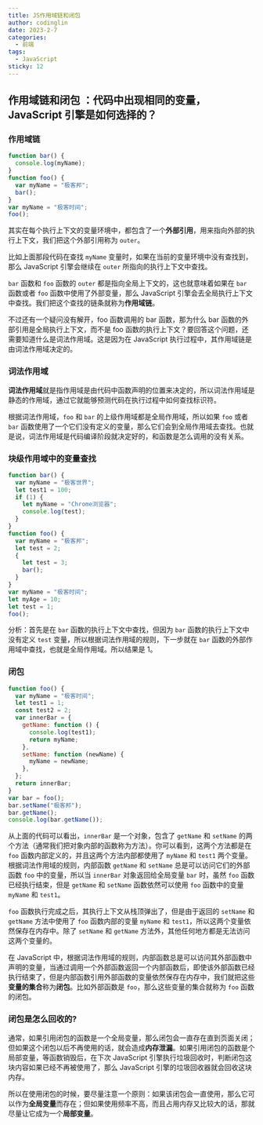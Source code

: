 ```yaml
---
title: JS作用域链和闭包
author: codinglin
date: 2023-2-7
categories:
  - 前端
tags:
  - JavaScript
sticky: 12
---
```


## 作用域链和闭包 ：代码中出现相同的变量，JavaScript 引擎是如何选择的？

### 作用域链

```js
function bar() {
  console.log(myName);
}
function foo() {
  var myName = "极客邦";
  bar();
}
var myName = "极客时间";
foo();
```

其实在每个执行上下文的变量环境中，都包含了一个**外部引用**，用来指向外部的执行上下文，我们把这个外部引用称为 `outer`。

比如上面那段代码在查找 `myName` 变量时，如果在当前的变量环境中没有查找到，那么 JavaScript 引擎会继续在 `outer` 所指向的执行上下文中查找。

`bar` 函数和 `foo` 函数的 `outer` 都是指向全局上下文的，这也就意味着如果在 `bar` 函数或者 `foo` 函数中使用了外部变量，那么 JavaScript 引擎会去全局执行上下文中查找。我们把这个查找的链条就称为**作用域链**。

不过还有一个疑问没有解开，foo 函数调用的 bar 函数，那为什么 bar 函数的外部引用是全局执行上下文，而不是 foo 函数的执行上下文？要回答这个问题，还需要知道什么是词法作用域。这是因为在 JavaScript 执行过程中，其作用域链是由词法作用域决定的。

### 词法作用域

**词法作用域**就是指作用域是由代码中函数声明的位置来决定的，所以词法作用域是静态的作用域，通过它就能够预测代码在执行过程中如何查找标识符。

根据词法作用域，`foo` 和 `bar` 的上级作用域都是全局作用域，所以如果 `foo` 或者 `bar` 函数使用了一个它们没有定义的变量，那么它们会到全局作用域去查找。也就是说，词法作用域是代码编译阶段就决定好的，和函数是怎么调用的没有关系。

### 块级作用域中的变量查找

```js
function bar() {
  var myName = "极客世界";
  let test1 = 100;
  if (1) {
    let myName = "Chrome浏览器";
    console.log(test);
  }
}
function foo() {
  var myName = "极客邦";
  let test = 2;
  {
    let test = 3;
    bar();
  }
}
var myName = "极客时间";
let myAge = 10;
let test = 1;
foo();
```

分析：首先是在 `bar` 函数的执行上下文中查找，但因为 `bar` 函数的执行上下文中没有定义 `test` 变量，所以根据词法作用域的规则，下一步就在 `bar` 函数的外部作用域中查找，也就是全局作用域。所以结果是 1。

### 闭包

```js
function foo() {
  var myName = "极客时间";
  let test1 = 1;
  const test2 = 2;
  var innerBar = {
    getName: function () {
      console.log(test1);
      return myName;
    },
    setName: function (newName) {
      myName = newName;
    },
  };
  return innerBar;
}
var bar = foo();
bar.setName("极客邦");
bar.getName();
console.log(bar.getName());
```

从上面的代码可以看出，`innerBar` 是一个对象，包含了 `getName` 和 `setName` 的两个方法（通常我们把对象内部的函数称为方法）。你可以看到，这两个方法都是在 `foo` 函数内部定义的，并且这两个方法内部都使用了 `myName` 和 `test1` 两个变量。根据词法作用域的规则，内部函数 `getName` 和 `setName` 总是可以访问它们的外部函数 `foo` 中的变量，所以当 `innerBar` 对象返回给全局变量 `bar` 时，虽然 `foo` 函数已经执行结束，但是 `getName` 和 `setName` 函数依然可以使用 `foo` 函数中的变量 `myName` 和 `test1`。

`foo` 函数执行完成之后，其执行上下文从栈顶弹出了，但是由于返回的 `setName` 和 `getName` 方法中使用了 `foo` 函数内部的变量 `myName` 和 `test1`，所以这两个变量依然保存在内存中。除了 `setName` 和 `getName` 方法外，其他任何地方都是无法访问这两个变量的。

在 JavaScript 中，根据词法作用域的规则，内部函数总是可以访问其外部函数中声明的变量，当通过调用一个外部函数返回一个内部函数后，即使该外部函数已经执行结束了，但是内部函数引用外部函数的变量依然保存在内存中，我们就把这些**变量的集合**称为**闭包**。比如外部函数是 `foo`，那么这些变量的集合就称为 `foo` 函数的闭包。

### 闭包是怎么回收的?

通常，如果引用闭包的函数是一个全局变量，那么闭包会一直存在直到页面关闭；但如果这个闭包以后不再使用的话，就会造成**内存泄漏**。如果引用闭包的函数是个局部变量，等函数销毁后，在下次 JavaScript 引擎执行垃圾回收时，判断闭包这块内容如果已经不再被使用了，那么 JavaScript 引擎的垃圾回收器就会回收这块内存。

所以在使用闭包的时候，要尽量注意一个原则：如果该闭包会一直使用，那么它可以作为**全局变量**而存在；但如果使用频率不高，而且占用内存又比较大的话，那就尽量让它成为一个**局部变量**。
